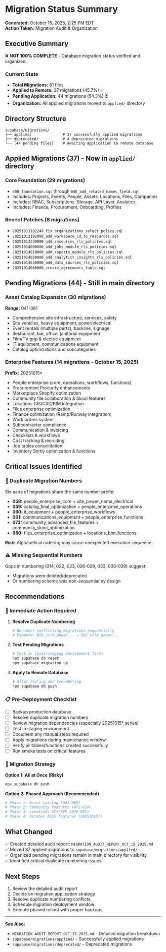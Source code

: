# Migration Status Summary
**Generated:** October 15, 2025, 2:25 PM EDT  
**Action Taken:** Migration Audit & Organization

## Executive Summary
❌ **NOT 100% COMPLETE** - Database migration status verified and organized.

### Current State
- **Total Migrations:** 81 files
- **Applied to Remote:** 37 migrations (45.7%) ✅
- **Pending Application:** 44 migrations (54.3%) ⏳
- **Organization:** All applied migrations moved to `applied/` directory

## Directory Structure

```
supabase/migrations/
├── applied/              # 37 successfully applied migrations
├── deprecated/           # 4 deprecated migrations  
└── [44 pending files]    # Awaiting application to remote database
```

## Applied Migrations (37) - Now in `applied/` directory

### Core Foundation (29 migrations)
- `000_foundation.sql` through `040_add_related_names_field.sql`
- Includes: Projects, Events, People, Assets, Locations, Files, Companies
- Includes: RBAC, Subscriptions, Storage, API Layer, Analytics
- Includes: Finance, Procurement, Onboarding, Profiles

### Recent Patches (8 migrations)
- `20251013182249_fix_organizations_select_policy.sql`
- `20251013192000_add_workspace_id_to_resources.sql`
- `20251013230000_add_resources_rls_policies.sql`
- `20251014000000_add_jobs_module_rls_policies.sql`
- `20251014010000_add_reports_module_rls_policies.sql`
- `20251014020000_add_analytics_insights_rls_policies.sql`
- `20251014030000_add_data_sources_rls_policies.sql`
- `20251014060000_create_agreements_table.sql`

## Pending Migrations (44) - Still in main directory

### Asset Catalog Expansion (30 migrations)
**Range:** 041-081
- Comprehensive site infrastructure, services, safety
- Site vehicles, heavy equipment, power/electrical
- Event rentals (multiple parts), backline, signage
- Restaurant, bar, office, janitorial equipment
- Film/TV grip & electric equipment
- IT equipment, communications equipment
- Catalog optimizations and subcategories

### Enterprise Features (14 migrations - October 15, 2025)
**Prefix:** 20251015*
- People enterprise (core, operations, workflows, functions)
- Procurement Procurify enhancements
- Marketplace Shopify optimization
- Community file collaboration & Skool features
- Locations GIS/CAD/BIM integration
- Files enterprise optimization
- Finance optimization (Ramp/Runway integration)
- Work orders system
- Subcontractor compliance
- Communication & invoicing
- Checklists & workflows
- Cost tracking & recruiting
- Job tables consolidation
- Inventory Sortly optimization & functions

## Critical Issues Identified

### 🔴 Duplicate Migration Numbers
Six pairs of migrations share the same number prefix:
- **058:** people_enterprise_core + site_power_nema_electrical
- **059:** catalog_final_optimization + people_enterprise_operations
- **060:** it_equipment + people_enterprise_workflows
- **061:** communications_equipment + people_enterprise_functions
- **073:** community_advanced_file_features + community_skool_optimization
- **080:** files_enterprise_optimization + locations_bim_functions

**Risk:** Alphabetical ordering may cause unexpected execution sequence.

### ⚠️ Missing Sequential Numbers
Gaps in numbering (014, 022, 023, 026-029, 033, 036-039) suggest:
- Migrations were deleted/deprecated
- Or numbering scheme was non-sequential by design

## Recommendations

### 🚨 Immediate Action Required
1. **Resolve Duplicate Numbering**
   ```bash
   # Renumber conflicting migrations sequentially
   # Example: 058_site_power... → 082_site_power...
   ```

2. **Test Pending Migrations**
   ```bash
   # Test in local/staging environment first
   npx supabase db reset
   npx supabase migration up
   ```

3. **Apply to Remote Database**
   ```bash
   # After testing and renumbering
   npx supabase db push
   ```

### 📋 Pre-Deployment Checklist
- [ ] Backup production database
- [ ] Resolve duplicate migration numbers
- [ ] Review migration dependencies (especially 20251015* series)
- [ ] Test in staging environment
- [ ] Document any manual steps required
- [ ] Apply migrations during maintenance window
- [ ] Verify all tables/functions created successfully
- [ ] Run smoke tests on critical features

### 🎯 Migration Strategy
**Option 1: All at Once (Risky)**
```bash
npx supabase db push
```

**Option 2: Phased Approach (Recommended)**
```bash
# Phase 1: Asset catalog (041-065)
# Phase 2: Community features (072-074)
# Phase 3: Locations GIS/BIM (076-081)
# Phase 4: October 2025 features (20251015*)
```

## What Changed
✅ Created detailed audit report: `MIGRATION_AUDIT_REPORT_OCT_15_2025.md`  
✅ Moved 37 applied migrations to `supabase/migrations/applied/`  
✅ Organized pending migrations remain in main directory for visibility  
✅ Identified critical duplicate numbering issues  

## Next Steps
1. Review the detailed audit report
2. Decide on migration application strategy
3. Resolve duplicate numbering conflicts
4. Schedule migration deployment window
5. Execute phased rollout with proper backups

---
**See Also:**
- `MIGRATION_AUDIT_REPORT_OCT_15_2025.md` - Detailed migration breakdown
- `supabase/migrations/applied/` - Successfully applied migrations
- `supabase/migrations/deprecated/` - Deprecated migrations
